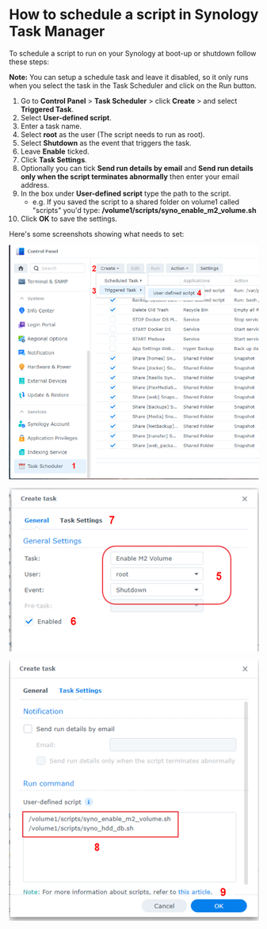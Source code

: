 # How to schedule a script in Synology Task Manager

To schedule a script to run on your Synology at boot-up or shutdown follow these steps:

**Note:** You can setup a schedule task and leave it disabled, so it only runs when you select the task in the Task Scheduler and click on the Run button.

1. Go to **Control Panel** > **Task Scheduler** > click **Create** > and select **Triggered Task**.
2. Select **User-defined script**.
3. Enter a task name.
4. Select **root** as the user (The script needs to run as root).
5. Select **Shutdown** as the event that triggers the task.
6. Leave **Enable** ticked.
7. Click **Task Settings**.
8. Optionally you can tick **Send run details by email** and **Send run details only when the script terminates abnormally** then enter your email address.
9. In the box under **User-defined script** type the path to the script. 
    - e.g. If you saved the script to a shared folder on volume1 called "scripts" you'd type: **/volume1/scripts/syno_enable_m2_volume.sh**
11. Click **OK** to save the settings.

Here's some screenshots showing what needs to set:

<p align="leftr"><img src="images/schedule1.png"></p>

<p align="leftr"><img src="images/schedule2b.png"></p>

<p align="leftr"><img src="images/schedule3.png"></p>
